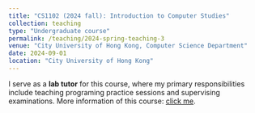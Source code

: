 ```yaml
---
title: "CS1102 (2024 fall): Introduction to Computer Studies"
collection: teaching
type: "Undergraduate course"
permalink: /teaching/2024-spring-teaching-3
venue: "City University of Hong Kong, Computer Science Department"
date: 2024-09-01
location: "City University of Hong Kong"
---
```

I serve as a **lab tutor** for this course, where my primary responsibilities include teaching programing practice sessions and supervising examinations.
More information of this course: [click me](https://www.cityu.edu.hk/catalogue/ug/current/course/CS1102.htm).
